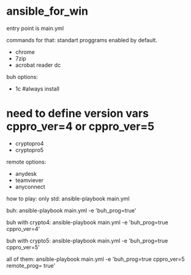 # ansible_for_win
entry point is main.yml

commands for that:
standart proggrams enabled by default.
- chrome
- 7zip
- acrobat reader dc

buh options:
- 1c #always install
# need to define version vars cppro_ver=4 or cppro_ver=5
- cryptopro4
- cryptopro5

remote options:
- anydesk
- teamviever
- anyconnect

how to play:
only std:
ansible-playbook main.yml

buh:
ansible-playbook main.yml -e 'buh_prog=true'

buh with crypto4:
ansible-playbook main.yml -e 'buh_prog=true cppro_ver=4'

buh with crypto5:
ansible-playbook main.yml -e 'buh_prog=true cppro_ver=5'

all of them:
ansible-playbook main.yml -e 'buh_prog=true cppro_ver=5 remote_prog= true'
